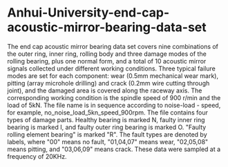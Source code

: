 # Anhui-University-end-cap-acoustic-mirror-bearing-data-set
The end cap acoustic mirror bearing data set covers nine combinations of the outer ring, inner ring, rolling body and three damage modes of the rolling bearing, plus one normal form, and a total of 10 acoustic mirror signals collected under different working conditions. Three typical failure modes are set for each component: wear (0.5mm mechanical wear mark), pitting (array microhole drilling) and crack (0.2mm wire cutting through joint), and the damaged area is covered along the raceway axis. The corresponding working condition is the spindle speed of 900 r/min and the load of 5kN. The file name is in sequence according to noise-load - speed, for example, no_noise_load_5kn_speed_900rpm. The file contains four types of damage parts. Healthy bearing is marked N, faulty inner ring bearing is marked I, and faulty outer ring bearing is marked O. "Faulty rolling element bearing" is marked "R". The fault types are denoted by labels, where "00" means no fault, "01,04,07" means wear, "02,05,08" means pitting, and "03,06,09" means crack. These data were sampled at a frequency of 20KHz.

